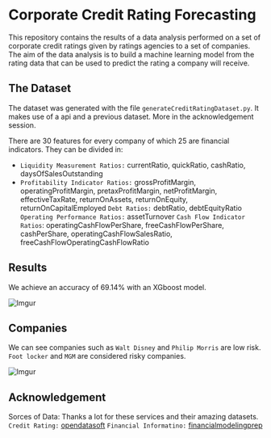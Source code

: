 # Corporate Credit Rating Forecasting

This repository contains the results of a data analysis performed on a set of corporate credit ratings given by ratings agencies to a set of companies. The aim of the data analysis is to build a machine learning model from the rating data that can be used to predict the rating a company will receive.

## The Dataset

The dataset was generated with the file `generateCreditRatingDataset.py`. It makes use of a api and a previous dataset. More in the acknowledgement session.

There are 30 features for every company of which 25 are financial indicators. They can be divided in:

- `Liquidity Measurement Ratios:` currentRatio, quickRatio, cashRatio, daysOfSalesOutstanding
- `Profitability Indicator Ratios:` grossProfitMargin, operatingProfitMargin, pretaxProfitMargin, netProfitMargin, effectiveTaxRate, returnOnAssets, returnOnEquity, returnOnCapitalEmployed
`Debt Ratios:` debtRatio, debtEquityRatio
`Operating Performance Ratios:` assetTurnover
`Cash Flow Indicator Ratios`: operatingCashFlowPerShare, freeCashFlowPerShare, cashPerShare, operatingCashFlowSalesRatio, freeCashFlowOperatingCashFlowRatio


## Results

We achieve an accuracy of 69.14% with an XGboost model.

![Imgur](https://i.imgur.com/T2TEa43.png)


## Companies

We can see companies such as `Walt Disney` and `Philip Morris` are low risk. `Foot locker` and `MGM` are considered risky companies.   

![Imgur](https://i.imgur.com/DRu0lcO.png)


## Acknowledgement

Sorces of Data: Thanks a lot for these services and their amazing datasets.
`Credit Rating:` [opendatasoft](https://public.opendatasoft.com/)
`Financial Informatino:` [financialmodelingprep](https://financialmodelingprep.com/)
